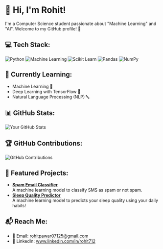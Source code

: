 # 👋 Hi, I'm **Rohit**!  
I'm a Computer Science student passionate about "Machine Learning" and "AI". Welcome to my GitHub profile! 🌟

## 💻 Tech Stack:
![Python](https://img.shields.io/badge/Python-3776AB?style=for-the-badge&logo=python&logoColor=white)
![Machine Learning](https://img.shields.io/badge/Machine%20Learning-FF6F61?style=for-the-badge&logo=appveyor&logoColor=white)
![Scikit Learn](https://img.shields.io/badge/Scikit%20Learn-F7931E?style=for-the-badge&logo=appveyor&logoColor=white)
![Pandas](https://img.shields.io/badge/Pandas-150458?style=for-the-badge&logo=pandas&logoColor=white)
![NumPy](https://img.shields.io/badge/NumPy-013243?style=for-the-badge&logo=numpy&logoColor=white)

## 🧠 Currently Learning:
- Machine Learning 🤖
- Deep Learning with TensorFlow 🚀
- Natural Language Processing (NLP) 🔤

## 📊 GitHub Stats:
![Your GitHub Stats](https://github-readme-stats.vercel.app/api?username=yourusername&show_icons=true&hide_title=true&count_private=true&hide=prs)

## 🏆 GitHub Contributions:
![GitHub Contributions](https://activity-graph.herokuapp.com/graph?username=yourusername&theme=react)

## 📂 Featured Projects:
- **[Spam Email Classifier](https://github.com/Rohit-712/spam-email-classifier)**  
  A machine learning model to classify SMS as spam or not spam.  
- **[Sleep Quality Predictor](https://github.com/Rohit-712/weather-forecast)**  
  A machine learning model to predicts your sleep quality using your daily habits!

## 📬 Reach Me:
- 📧 Email: rohitpawar07125@gmail.com
- 💼 LinkedIn: www.linkedin.com/in/rohit712
